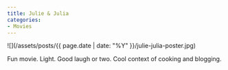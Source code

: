 ```yaml
---
title: Julie & Julia
categories:
- Movies
---
```


![](/assets/posts/{{ page.date | date: "%Y" }}/julie-julia-poster.jpg)
  



Fun movie. Light. Good laugh or two. Cool context of cooking and blogging.
